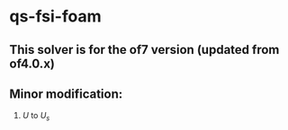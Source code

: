 # qs-fsi-foam
## This solver is for the of7 version (updated from of4.0.x)
## Minor modification:
1. $U$ to $U_s$
